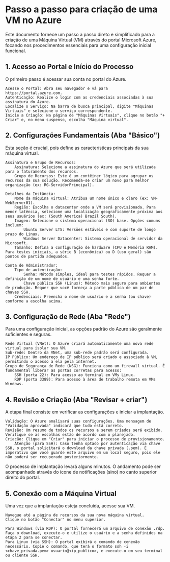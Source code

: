 # Passo a passo para criação de uma VM no Azure

Este documento fornece um passo a passo direto e simplificado para a criação de uma Máquina Virtual (VM) através do portal Microsoft Azure, focando nos procedimentos essenciais para uma configuração inicial funcional.

## 1. Acesso ao Portal e Início do Processo

O primeiro passo é acessar sua conta no portal do Azure.

    Acesse o Portal: Abra seu navegador e vá para https://portal.azure.com.
    Autenticação: Realize o login com as credenciais associadas à sua assinatura do Azure.
    Localize o Serviço: Na barra de busca principal, digite "Máquinas Virtuais" e selecione o serviço correspondente.
    Inicie a Criação: Na página de "Máquinas Virtuais", clique no botão "+ Criar" e, no menu suspenso, escolha "Máquina virtual".

## 2. Configurações Fundamentais (Aba "Básico")

Esta seção é crucial, pois define as características principais da sua máquina virtual.

    Assinatura e Grupo de Recursos:
        Assinatura: Selecione a assinatura do Azure que será utilizada para o faturamento dos recursos.
        Grupo de Recursos: Este é um contêiner lógico para agrupar os recursos da sua solução. Recomenda-se criar um novo para melhor organização (ex: RG-ServidorPrincipal).

    Detalhes da Instância:
        Nome da máquina virtual: Atribua um nome único e claro (ex: VM-WebServer01).
        Região: Escolha o datacenter onde a VM será provisionada. Para menor latência, selecione uma localização geograficamente próxima aos seus usuários (ex: (South America) Brazil South).
        Imagem: Selecione o sistema operacional (SO) base. Opções comuns incluem:
            Ubuntu Server LTS: Versões estáveis e com suporte de longo prazo do Linux.
            Windows Server Datacenter: Sistema operacional de servidor da Microsoft.
        Tamanho: Defina a configuração de hardware (CPU e Memória RAM). Para testes iniciais, a série B (econômica) ou D (uso geral) são pontos de partida adequados.

    Conta de Administrador:
        Tipo de autenticação:
            Senha: Método simples, ideal para testes rápidos. Requer a definição de um nome de usuário e uma senha forte.
            Chave pública SSH (Linux): Método mais seguro para ambientes de produção. Requer que você forneça a parte pública de um par de chaves SSH.
        Credenciais: Preencha o nome de usuário e a senha (ou chave) conforme a escolha acima.

## 3. Configuração de Rede (Aba "Rede")

Para uma configuração inicial, as opções padrão do Azure são geralmente suficientes e seguras.

    Rede Virtual (VNet): O Azure criará automaticamente uma nova rede virtual para isolar sua VM.
    Sub-rede: Dentro da VNet, uma sub-rede padrão será configurada.
    IP Público: Um endereço de IP público será criado e associado à VM, permitindo o acesso a ela pela internet.
    Grupo de Segurança de Rede (NSG): Funciona como um firewall virtual. É fundamental liberar as portas corretas para acesso:
        SSH (porta 22): Para acesso ao terminal em VMs Linux.
        RDP (porta 3389): Para acesso à área de trabalho remota em VMs Windows.

## 4. Revisão e Criação (Aba "Revisar + criar")

A etapa final consiste em verificar as configurações e iniciar a implantação.

    Validação: O Azure analisará suas configurações. Uma mensagem de "Validação aprovada" indicará que tudo está correto.
    Revisão: Um resumo de todos os recursos a serem criados será exibido. Verifique se as escolhas estão de acordo com o planejado.
    Criação: Clique em "Criar" para iniciar o processo de provisionamento.
        Atenção (para SSH): Caso tenha optado por autenticação via chave SSH, o portal solicitará o download da chave privada (.pem). É imperativo que você guarde este arquivo em um local seguro, pois ele não poderá ser recuperado posteriormente.

O processo de implantação levará alguns minutos. O andamento pode ser acompanhado através do ícone de notificações (sino) no canto superior direito do portal.

## 5. Conexão com a Máquina Virtual

Uma vez que a implantação esteja concluída, acesse sua VM.

    Navegue até a página de recursos da sua nova máquina virtual.
    Clique no botão "Conectar" no menu superior.

<!-- end list -->

    Para Windows (via RDP): O portal fornecerá um arquivo de conexão .rdp. Faça o download, execute-o e utilize o usuário e a senha definidos na etapa 2 para se conectar.
    Para Linux (via SSH): O portal exibirá o comando de conexão necessário. Copie o comando, que terá o formato ssh -i <chave_privada.pem> usuario@<ip_publico>, e execute-o em seu terminal ou cliente SSH.
